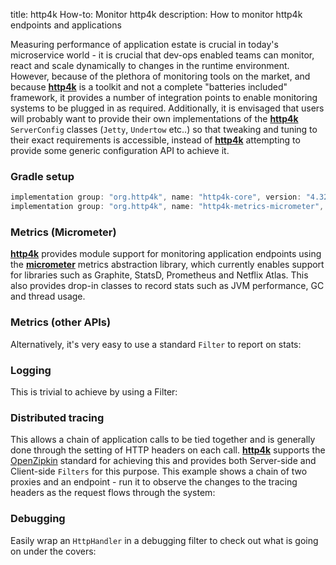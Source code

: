 title: http4k How-to: Monitor http4k
description: How to monitor http4k endpoints and applications

Measuring performance of application estate is crucial in today's microservice world - it is crucial that dev-ops enabled teams can monitor, react and scale dynamically to changes in the runtime environment. However, because of the plethora of monitoring tools on the market, and because [**http4k**](https://github.com/http4k/http4k) is a toolkit and not a complete "batteries included" framework, it provides a number of integration points to enable monitoring systems to be plugged in as required. Additionally, it is envisaged that users will probably want to provide their own implementations of the [**http4k**](https://github.com/http4k/http4k) `ServerConfig` classes (`Jetty`, `Undertow` etc..) so that tweaking and tuning to their exact requirements is accessible, instead of [**http4k**](https://github.com/http4k/http4k) attempting to provide some generic configuration API to achieve it.

### Gradle setup

```groovy
implementation group: "org.http4k", name: "http4k-core", version: "4.32.0.0"
implementation group: "org.http4k", name: "http4k-metrics-micrometer", version: "4.32.0.0"
```
 
### Metrics (Micrometer) [<img class="octocat"/>](https://github.com/http4k/http4k/blob/master/src/docs/guide/howto/monitor_http4k/example_micrometer.kt)

[**http4k**](https://github.com/http4k/http4k) provides module support for monitoring application endpoints using the [**micrometer**](http://micrometer.io/) metrics abstraction library, which currently enables support for libraries such as Graphite, StatsD, Prometheus and Netflix Atlas. This also provides drop-in classes to record stats such as JVM performance, GC and thread usage.

<script src="https://gist-it.appspot.com/https://github.com/http4k/http4k/blob/master/src/docs/guide/howto/monitor_http4k/example_micrometer.kt"></script>

### Metrics (other APIs) [<img class="octocat"/>](https://github.com/http4k/http4k/blob/master/src/docs/guide/howto/monitor_http4k/example_metrics.kt)

Alternatively, it's very easy to use a standard `Filter` to report on stats:

<script src="https://gist-it.appspot.com/https://github.com/http4k/http4k/blob/master/src/docs/guide/howto/monitor_http4k/example_metrics.kt"></script>

### Logging [<img class="octocat"/>](https://github.com/http4k/http4k/blob/master/src/docs/guide/howto/monitor_http4k/example_logging.kt)
This is trivial to achieve by using a Filter:
 
<script src="https://gist-it.appspot.com/https://github.com/http4k/http4k/blob/master/src/docs/guide/howto/monitor_http4k/example_logging.kt"></script>

### Distributed tracing [<img class="octocat"/>](https://github.com/http4k/http4k/blob/master/src/docs/guide/howto/monitor_http4k/example_tracing.kt)
This allows a chain of application calls to be tied together and is generally done through the setting of HTTP headers on each call. [**http4k**](https://github.com/http4k/http4k) supports the [OpenZipkin](https://zipkin.io/) standard for achieving this and provides both Server-side and Client-side `Filters` for this purpose. This example shows a chain of two proxies and an endpoint - run it to observe the changes to the tracing headers as the request flows through the system:

<script src="https://gist-it.appspot.com/https://github.com/http4k/http4k/blob/master/src/docs/guide/howto/monitor_http4k/example_tracing.kt"></script>

### Debugging [<img class="octocat"/>](https://github.com/http4k/http4k/blob/master/src/docs/guide/howto/monitor_http4k/example_debugging.kt)
Easily wrap an `HttpHandler` in a debugging filter to check out what is going on under the covers:
 
<script src="https://gist-it.appspot.com/https://github.com/http4k/http4k/blob/master/src/docs/guide/howto/monitor_http4k/example_debugging.kt"></script>
